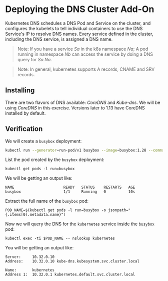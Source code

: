 # Deploying the DNS Cluster Add-On

Kubernetes DNS schedules a DNS Pod and Service on the cluster, and configures the kubelets to tell individual containers to use the DNS Service's IP to resolve DNS names. Every service defined in the cluster, including the DNS service, is assigned a DNS name. 
> Note: If you have a service _Sa_ in the k8s namespace _Na_; A pod running in namespace _Nb_ can access the service by doing a DNS query for _Sa.Na_.

>Note: In general, kubernetes supports A records, CNAME and SRV records.

## Installing 
There are two flavors of DNS available: _CoreDNS_ and _Kube-dns_. We will be using _CoreDNS_ in this exercise. Versions later to 1.13 have CoreDNS installed by default.


## Verification
We will create a ```busybox``` deployment:
``` bash
kubectl run --generator=run-pod/v1 busybox --image=busybox:1.28 --command -- sleep 3600
```

List the pod created by the ```busybox``` deployment:
```
kubectl get pods -l run=busybox
```

We will be getting an output like:
```
NAME                      READY   STATUS    RESTARTS   AGE
busybox                   1/1     Running   0          10s
```

Extract the full name of the ```busybox``` pod:
```
POD_NAME=$(kubectl get pods -l run=busybox -o jsonpath="{.items[0].metadata.name}")
```

Now we will query the DNS for the ```kubernetes``` service inside the ```busybox``` pod:
```
kubectl exec -ti $POD_NAME -- nslookup kubernetes
```
You will be getting an output like:
```
Server:     10.32.0.10
Address:    10.32.0.10 kube-dns.kubesystem.svc.cluster.local

Name:       kubernetes
Address 1:  10.32.0.1 kubernetes.default.svc.cluster.local
```

